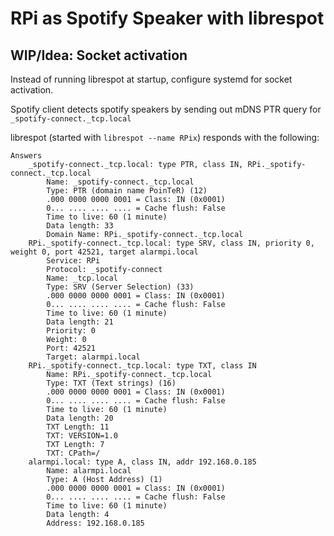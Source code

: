 # RPi as Spotify Speaker with librespot

## WIP/Idea: Socket activation
Instead of running librespot at startup, configure systemd for socket activation.

Spotify client detects spotify speakers by sending out mDNS PTR query for `_spotify-connect._tcp.local`

librespot (started with `librespot --name RPix`) responds with the following:
```
Answers
    _spotify-connect._tcp.local: type PTR, class IN, RPi._spotify-connect._tcp.local
        Name: _spotify-connect._tcp.local
        Type: PTR (domain name PoinTeR) (12)
        .000 0000 0000 0001 = Class: IN (0x0001)
        0... .... .... .... = Cache flush: False
        Time to live: 60 (1 minute)
        Data length: 33
        Domain Name: RPi._spotify-connect._tcp.local
    RPi._spotify-connect._tcp.local: type SRV, class IN, priority 0, weight 0, port 42521, target alarmpi.local
        Service: RPi
        Protocol: _spotify-connect
        Name: _tcp.local
        Type: SRV (Server Selection) (33)
        .000 0000 0000 0001 = Class: IN (0x0001)
        0... .... .... .... = Cache flush: False
        Time to live: 60 (1 minute)
        Data length: 21
        Priority: 0
        Weight: 0
        Port: 42521
        Target: alarmpi.local
    RPi._spotify-connect._tcp.local: type TXT, class IN
        Name: RPi._spotify-connect._tcp.local
        Type: TXT (Text strings) (16)
        .000 0000 0000 0001 = Class: IN (0x0001)
        0... .... .... .... = Cache flush: False
        Time to live: 60 (1 minute)
        Data length: 20
        TXT Length: 11
        TXT: VERSION=1.0
        TXT Length: 7
        TXT: CPath=/
    alarmpi.local: type A, class IN, addr 192.168.0.185
        Name: alarmpi.local
        Type: A (Host Address) (1)
        .000 0000 0000 0001 = Class: IN (0x0001)
        0... .... .... .... = Cache flush: False
        Time to live: 60 (1 minute)
        Data length: 4
        Address: 192.168.0.185
```
